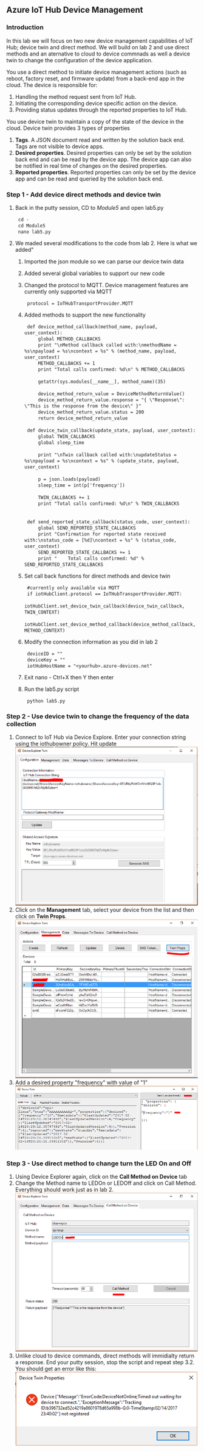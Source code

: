 ## Azure IoT Hub Device Management

### Introduction
In this lab we will focus on two new device management capabilities of IoT Hub; device twin and direct method. We will build on lab 2 and use direct methods and an aternative to cloud to device commnads as well a device twin to change the configuration of the device application.

You use a direct method to initiate device management actions (such as reboot, factory reset, and firmware update) from a back-end app in the cloud. The device is responsible for:

1. Handling the method request sent from IoT Hub.
2. Initiating the corresponding device specific action on the device.
3. Providing status updates through the reported properties to IoT Hub.

You use device twin to maintain a copy of the state of the device in the cloud. Device twin provides 3 types of properties

1. **Tags**. A JSON document read and written by the solution back end. Tags are not visible to device apps.
2. **Desired properties**. Desired properties can only be set by the solution back end and can be read by the device app. The device app can also be notified in real time of changes on the desired properties.
3. **Reported properties**. Reported properties can only be set by the device app and can be read and queried by the solution back end.

### Step 1 - Add device direct methods and device twin

1. Back in the putty session, CD to *Module5* and open lab5.py 

        cd -
        cd Module5
        nano lab5.py

2. We maded several modifications to the code from lab 2. Here is what we added"

    1. Imported the json module so we can parse our device twin data
    2. Added several global variables to support our new code
    3. Changed the protocol to MQTT. Device management features are currently only supported via MQTT
    
            protocol = IoTHubTransportProvider.MQTT

    4. Added methods to support the new functionality 

            def device_method_callback(method_name, payload, user_context):
                global METHOD_CALLBACKS
                print "\nMethod callback called with:\nmethodName = %s\npayload = %s\ncontext = %s" % (method_name, payload, user_context)
                METHOD_CALLBACKS += 1
                print "Total calls confirmed: %d\n" % METHOD_CALLBACKS

                getattr(sys.modules[__name__], method_name)(35)

                device_method_return_value = DeviceMethodReturnValue()
                device_method_return_value.response = "{ \"Response\": \"This is the response from the device\" }"
                device_method_return_value.status = 200
                return device_method_return_value

            def device_twin_callback(update_state, payload, user_context):
                global TWIN_CALLBACKS
                global sleep_time

                print "\nTwin callback called with:\nupdateStatus = %s\npayload = %s\ncontext = %s" % (update_state, payload, user_context)
      
                p = json.loads(payload)
                sleep_time = int(p['frequency']) 
    
                TWIN_CALLBACKS += 1
                print "Total calls confirmed: %d\n" % TWIN_CALLBACKS


            def send_reported_state_callback(status_code, user_context):
                global SEND_REPORTED_STATE_CALLBACKS
                print "Confirmation for reported state received with:\nstatus_code = [%d]\ncontext = %s" % (status_code, user_context)
                SEND_REPORTED_STATE_CALLBACKS += 1
                print "    Total calls confirmed: %d" % SEND_REPORTED_STATE_CALLBACKS

    5. Set call back functions for direct methods and device twin

            #currently only available via MQTT
            if iotHubClient.protocol == IoTHubTransportProvider.MQTT:
                iotHubClient.set_device_twin_callback(device_twin_callback, TWIN_CONTEXT)
                iotHubClient.set_device_method_callback(device_method_callback, METHOD_CONTEXT)

    6. Modify the connection information as you did in lab 2
            
            deviceID = ""
            deviceKey = ""
            iotHubHostName = "<yourhub>.azure-devices.net"  
    7. Exit nano - Ctrl+X then Y then enter
    8. Run the lab5.py script
   
            python lab5.py

### Step 2 - Use device twin to change the frequency of the data collection

1. Connect to IoT Hub via Device Explore. Enter your connection string using the iothubowner policy. Hit update
![Device Explorer](/images/m52.1.PNG)  
2. Click on the **Management** tab, select your device from the list and then click on **Twin Props**.
![Device Explorer](/images/m52.2.PNG)  
2. Add a desired property "frequency" with value of "1"
![Device Explorer](/images/m52.3.PNG)  

### Step 3 - Use direct method to change turn the LED On and Off

1. Using Device Explorer again, click on the **Call Method on Device** tab
2. Change the Method name to LEDOn or LEDOff and click on Call Method. Everything should work just as in lab 2.
![Device Explorer](/images/m53.2.PNG)  
3. Unlike cloud to device commands, direct methods will immidialty return a response. End your putty session, stop the script and repeat step 3.2. You should get an error like this:
![Device Explorer](/images/m53.3.PNG)  
